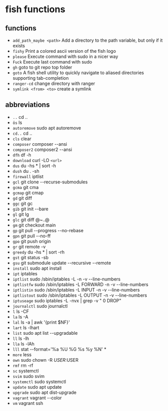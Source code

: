 # fish functions

## functions

- `add_path_maybe <path>` Add a directory to the path variable, but only if it exists
- `fishy` Print a colored ascii version of the fish logo
- `please` Execute command with sudo in a nicer way
- `Fuck` Execute last command with sudo
- `gh` goto to git repo top folder
- `goto` A fish shell utility to quickly navigate to aliased directories supporting tab-completion
- `ranger-cd` change directory with ranger
- `symlink <from> <to>` create a symlink

## abbreviations

- `..` cd ..
- `ös` ls
- `autoremove` sudo apt autoremove
- `cd..` cd ..
- `cls` clear
- `composer` composer --ansi
- `composer2` composer2 --ansi
- `dfh` df -h
- `download` curl -LO `<url>`
- `dus` du -hs * | sort -h
- `dush` du . -sh
- `firewall` iptlist
- `gcl` git clone --recurse-submodules
- `gcma` git cma
- `gcmap` git cmap
- `gd` git diff
- `ggc` git gc
- `gib` git init --bare
- `gl` git lg
- `glc` git diff @~..@
- `gm` git checkout main
- `gp` git pull --progress --no-rebase
- `gpn` git pull --no-ff
- `gpo` git push origin
- `gr` git remote -v
- `greedy` du -hs * | sort -rh
- `gst` git status -sb
- `gsu` git submodule update --recursive --remote
- `install` sudo apt install
- `ipt` iptables
- `iptlist` sudo /sbin/iptables -L -n -v --line-numbers
- `iptlistfw` sudo /sbin/iptables -L FORWARD -n -v --line-numbers
- `iptlistin` sudo /sbin/iptables -L INPUT -n -v --line-numbers
- `iptlistout` sudo /sbin/iptables -L OUTPUT -n -v --line-numbers
- `iptuseage` sudo iptables -L -nvx | grep -v " 0 DROP"
- `journalctl` sudo journalctl
- `l` ls -CF
- `la` ls -A
- `lal` ls -a | awk '{print $NF}'
- `lart` ls -lhart
- `list` sudo apt list --upgradable
- `ll` ls -lh
- `lla` ls -lAh
- `lll` stat --format='%a %U %G %s %y %N' *
- `more` less
- `own` sudo chown -R $USER:$USER
- `rmf` rm -rf
- `sc` systemctl
- `svim` sudo svim
- `systemctl` sudo systemctl
- `update` sudo apt update
- `upgrade` sudo apt dist-upgrade
- `vagrant` vagrant --color
- `vm` vagrant ssh
